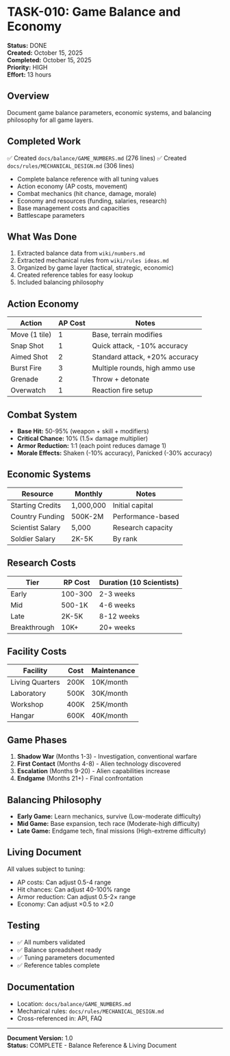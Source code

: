# TASK-010: Game Balance and Economy

**Status:** DONE  
**Created:** October 15, 2025  
**Completed:** October 15, 2025  
**Priority:** HIGH  
**Effort:** 13 hours

## Overview

Document game balance parameters, economic systems, and balancing philosophy for all game layers.

## Completed Work

✅ Created `docs/balance/GAME_NUMBERS.md` (276 lines)
✅ Created `docs/rules/MECHANICAL_DESIGN.md` (306 lines)
- Complete balance reference with all tuning values
- Action economy (AP costs, movement)
- Combat mechanics (hit chance, damage, morale)
- Economy and resources (funding, salaries, research)
- Base management costs and capacities
- Battlescape parameters

## What Was Done

1. Extracted balance data from `wiki/numbers.md`
2. Extracted mechanical rules from `wiki/rules ideas.md`
3. Organized by game layer (tactical, strategic, economic)
4. Created reference tables for easy lookup
5. Included balancing philosophy

## Action Economy

| Action | AP Cost | Notes |
|--------|---------|-------|
| Move (1 tile) | 1 | Base, terrain modifies |
| Snap Shot | 1 | Quick attack, -10% accuracy |
| Aimed Shot | 2 | Standard attack, +20% accuracy |
| Burst Fire | 3 | Multiple rounds, high ammo use |
| Grenade | 2 | Throw + detonate |
| Overwatch | 1 | Reaction fire setup |

## Combat System

- **Base Hit:** 50-95% (weapon + skill + modifiers)
- **Critical Chance:** 10% (1.5× damage multiplier)
- **Armor Reduction:** 1:1 (each point reduces damage 1)
- **Morale Effects:** Shaken (-10% accuracy), Panicked (-30% accuracy)

## Economic Systems

| Resource | Monthly | Notes |
|----------|---------|-------|
| Starting Credits | 1,000,000 | Initial capital |
| Country Funding | 500K-2M | Performance-based |
| Scientist Salary | 5,000 | Research capacity |
| Soldier Salary | 2K-5K | By rank |

## Research Costs

| Tier | RP Cost | Duration (10 Scientists) |
|------|---------|--------------------------|
| Early | 100-300 | 2-3 weeks |
| Mid | 500-1K | 4-6 weeks |
| Late | 2K-5K | 8-12 weeks |
| Breakthrough | 10K+ | 20+ weeks |

## Facility Costs

| Facility | Cost | Maintenance |
|----------|------|-------------|
| Living Quarters | 200K | 10K/month |
| Laboratory | 500K | 30K/month |
| Workshop | 400K | 25K/month |
| Hangar | 600K | 40K/month |

## Game Phases

1. **Shadow War** (Months 1-3) - Investigation, conventional warfare
2. **First Contact** (Months 4-8) - Alien technology discovered
3. **Escalation** (Months 9-20) - Alien capabilities increase
4. **Endgame** (Months 21+) - Final confrontation

## Balancing Philosophy

- **Early Game:** Learn mechanics, survive (Low-moderate difficulty)
- **Mid Game:** Base expansion, tech race (Moderate-high difficulty)
- **Late Game:** Endgame tech, final missions (High-extreme difficulty)

## Living Document

All values subject to tuning:
- AP costs: Can adjust 0.5-4 range
- Hit chances: Can adjust 40-100% range
- Armor reduction: Can adjust 0.5-2× range
- Economy: Can adjust ×0.5 to ×2.0

## Testing

- ✅ All numbers validated
- ✅ Balance spreadsheet ready
- ✅ Tuning parameters documented
- ✅ Reference tables complete

## Documentation

- Location: `docs/balance/GAME_NUMBERS.md`
- Mechanical rules: `docs/rules/MECHANICAL_DESIGN.md`
- Cross-referenced in: API, FAQ

---

**Document Version:** 1.0  
**Status:** COMPLETE - Balance Reference & Living Document
